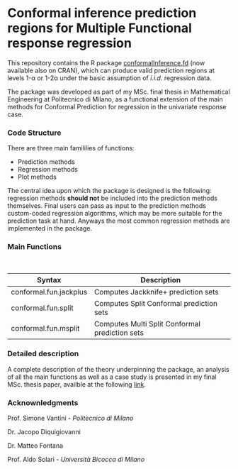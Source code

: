 # Conformal inference prediction regions for Multiple Functional response regression

This repository contains the R package [conformalInference.fd](https://cran.r-project.org/web/packages/conformalInference.fd/index.html) (now available also on CRAN), which can produce valid prediction regions at levels 1-α or 1-2α under the basic assumption of _i.i.d._ regression data. 

The package was developed as part of my MSc. final thesis in Mathematical Engineering at Politecnico di Milano, as a functional extension of the main methods for Conformal Prediction for regression in the univariate response case.

### Code Structure

There are three main famililies of functions:

- Prediction methods
- Regression methods
- Plot methods


The central idea upon which the package is designed is the following: regression methods **should not** be included into the prediction methods themselves. Final users can pass as input to the prediction methods custom-coded regression algorithms, which may be more suitable for the prediction task at hand. Anyways the most common regression methods are implemented in the package.

### Main Functions

<br/>
<div align="center">


| Syntax      | Description |
| ----------- | ---------------- |
|conformal.fun.jackplus | Computes Jackknife+ prediction sets|
|conformal.fun.split| Computes Split Conformal prediction sets|
|conformal.fun.msplit| Computes Multi Split Conformal prediction sets|

  
  </div>


### Detailed description

A complete description of the theory underpinning the package, an analysis of all the main functions as well as a case study is presented in my final MSc. thesis paper, availble at the following [link]().

### Acknownledgments

Prof. Simone Vantini - _Politecnico di Milano_

Dr. Jacopo Diquigiovanni

Dr. Matteo Fontana

Prof. Aldo Solari - _Università Bicocca di Milano_
